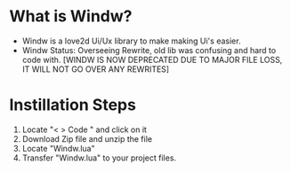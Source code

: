 # What is Windw?
* Windw is a love2d Ui/Ux library to make making Ui's easier.
* Windw Status: Overseeing Rewrite, old lib was confusing and hard to code with.
[WINDW IS NOW DEPRECATED DUE TO MAJOR FILE LOSS, IT WILL NOT GO OVER ANY REWRITES]

# Instillation Steps

1. Locate "< > Code " and click on it
2. Download Zip file and unzip the file
3. Locate "Windw.lua"
4. Transfer "Windw.lua" to your project files.
